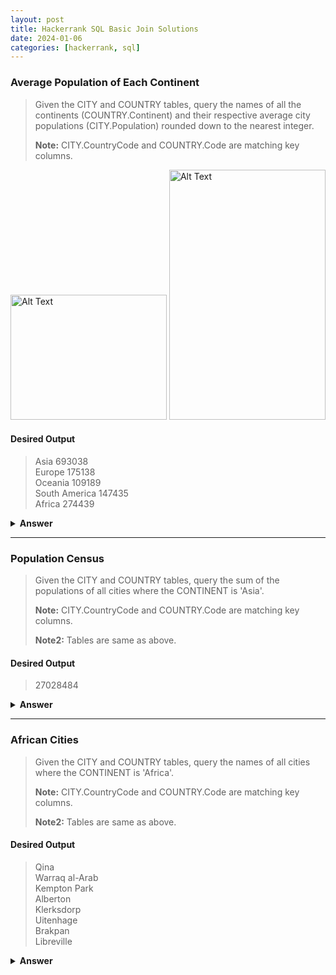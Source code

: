 ```yaml
---
layout: post
title: Hackerrank SQL Basic Join Solutions
date: 2024-01-06
categories: [hackerrank, sql]
---
```


### Average Population of Each Continent

> Given the CITY and COUNTRY tables, query the names of all the continents (COUNTRY.Continent) and their respective average city populations (CITY.Population) rounded down to the nearest integer.
> 
> **Note:** CITY.CountryCode and COUNTRY.Code are matching key columns.

<img src="https://s3.amazonaws.com/hr-challenge-images/8137/1449729804-f21d187d0f-CITY.jpg" alt="Alt Text" width="250" height="200">

<img src="https://s3.amazonaws.com/hr-challenge-images/8342/1449769013-e54ce90480-Country.jpg" alt="Alt Text" width="250" height="400">

#### Desired Output

> Asia 693038  <br/>
> Europe 175138 <br/>
> Oceania 109189 <br/>
> South America 147435 <br/>
> Africa 274439



<details>
  <summary>
    <strong>
        Answer
    </strong>
  </summary>


SELECT CO.CONTINENT, FLOOR(AVG(CI.POPULATION))
<br/>

FROM CITY CI
<br/>

INNER JOIN COUNTRY CO
<br/>

ON CI.COUNTRYCODE = CO.CODE
<br/>

GROUP BY CO.CONTINENT
<br/>


</details>

____

### Population Census

> Given the CITY and COUNTRY tables, query the sum of the populations of all cities where the CONTINENT is 'Asia'.
>
> **Note:** CITY.CountryCode and COUNTRY.Code are matching key columns.
>
> **Note2:** Tables are same as above.

#### Desired Output

> 27028484



<details>
  <summary>
    <strong>
        Answer
    </strong>
  </summary>

<br/>
SELECT SUM(CI.POPULATION)
<br/>
FROM CITY CI
<br/>
INNER JOIN COUNTRY CO
<br/>
ON CI.COUNTRYCODE = CO.CODE
<br/>
WHERE CO.CONTINENT = 'Asia'


</details>

____

### African Cities

> Given the CITY and COUNTRY tables, query the names of all cities where the CONTINENT is 'Africa'.
>
> **Note:** CITY.CountryCode and COUNTRY.Code are matching key columns.
>
> **Note2:** Tables are same as above.

#### Desired Output

> Qina <br/>
> Warraq al-Arab <br/>
> Kempton Park <br/>
> Alberton  <br/>
> Klerksdorp <br/>
> Uitenhage <br/>
> Brakpan <br/>
> Libreville <br/>



<details>
  <summary>
    <strong>
        Answer
    </strong>
  </summary>

<br/>
SELECT CITY.NAME <br/>
FROM CITY <br/>
INNER JOIN COUNTRY <br/>
ON CITY.COUNTRYCODE = COUNTRY.CODE <br/>
WHERE COUNTRY.CONTINENT = 'AFRICA' <br/>
<br/>
</details>